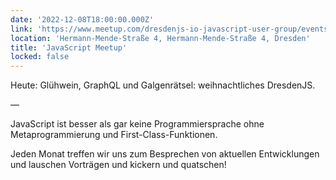 ```yaml
---
date: '2022-12-08T18:00:00.000Z'
link: 'https://www.meetup.com/dresdenjs-io-javascript-user-group/events/wwdfrqydcqblb/'
location: 'Hermann-Mende-Straße 4, Hermann-Mende-Straße 4, Dresden'
title: 'JavaScript Meetup'
locked: false
---
```

Heute: Glühwein, GraphQL und Galgenrätsel: weihnachtliches DresdenJS.

—

JavaScript ist besser als gar keine Programmiersprache ohne Metaprogrammierung und First-Class-Funktionen.

Jeden Monat treffen wir uns zum Besprechen von aktuellen Entwicklungen und lauschen Vorträgen und kickern und quatschen!

